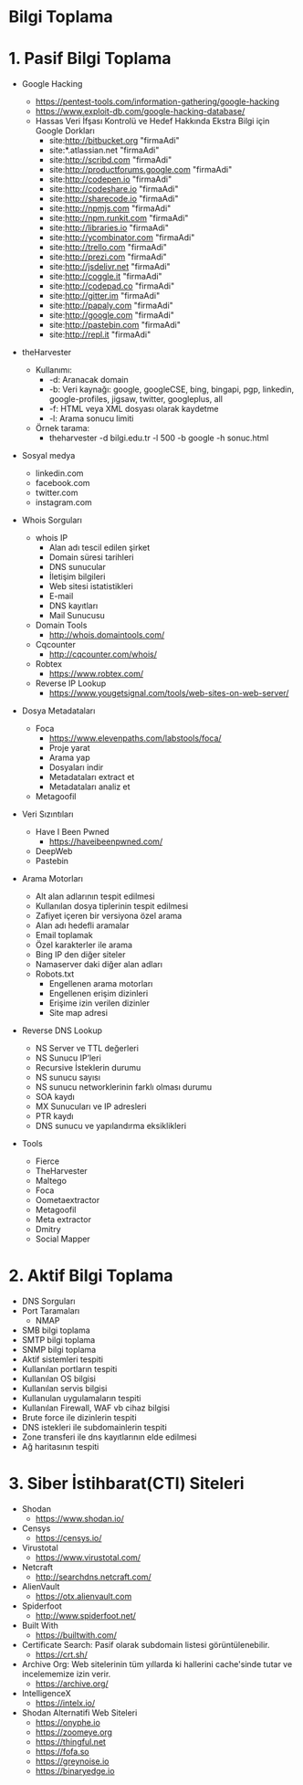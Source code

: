 # Bilgi Toplama

# 1. Pasif Bilgi Toplama

* Google Hacking
	- https://pentest-tools.com/information-gathering/google-hacking
	- https://www.exploit-db.com/google-hacking-database/
	- Hassas Veri İfşası Kontrolü ve Hedef Hakkında Ekstra Bilgi için Google Dorkları
		- site:http://bitbucket.org "firmaAdi"
		- site:*.atlassian.net "firmaAdi"
		- site:http://scribd.com "firmaAdi"
		- site:http://productforums.google.com "firmaAdi"
		- site:http://codepen.io "firmaAdi"
		- site:http://codeshare.io "firmaAdi"
		- site:http://sharecode.io "firmaAdi"
		- site:http://npmjs.com "firmaAdi"
		- site:http://npm.runkit.com "firmaAdi"
		- site:http://libraries.io "firmaAdi"
		- site:http://ycombinator.com "firmaAdi"
		- site:http://trello.com "firmaAdi"
		- site:http://prezi.com "firmaAdi"
		- site:http://jsdelivr.net "firmaAdi"
		- site:http://coggle.it "firmaAdi"
		- site:http://codepad.co "firmaAdi"
		- site:http://gitter.im "firmaAdi"
		- site:http://papaly.com "firmaAdi"
		- site:http://google.com "firmaAdi"
		- site:http://pastebin.com "firmaAdi"
		- site:http://repl.it "firmaAdi"

* theHarvester
	- Kullanımı:
		- -d: Aranacak domain
		- -b: Veri kaynağı: google, googleCSE, bing, bingapi, pgp, linkedin, google-profiles, jigsaw, twitter, googleplus, all
		- -f: HTML veya XML dosyası olarak kaydetme
		- -l: Arama sonucu limiti
	- Örnek tarama:
		- theharvester -d bilgi.edu.tr -l 500 -b google -h sonuc.html

* Sosyal medya
	- linkedin.com
	- facebook.com
	- twitter.com
	- instagram.com

* Whois Sorguları
	- whois IP
		- Alan adı tescil edilen şirket
		- Domain süresi tarihleri
		- DNS sunucular
		- İletişim bilgileri
		- Web sitesi istatistikleri
		- E-mail
		- DNS kayıtları
		- Mail Sunucusu
	- Domain Tools
		- http://whois.domaintools.com/
	- Cqcounter
		- http://cqcounter.com/whois/ 
	- Robtex
		- https://www.robtex.com/ 
	- Reverse IP Lookup
		- https://www.yougetsignal.com/tools/web-sites-on-web-server/ 

* Dosya Metadataları
	- Foca
		- https://www.elevenpaths.com/labstools/foca/
		- Proje yarat
		- Arama yap
		- Dosyaları indir
		- Metadataları extract et
		- Metadataları analiz et
	- Metagoofil

* Veri Sızıntıları
	- Have I Been Pwned
		- https://haveibeenpwned.com/
	- DeepWeb
	- Pastebin

* Arama Motorları
	- Alt alan adlarının tespit edilmesi
	- Kullanılan dosya tiplerinin tespit edilmesi
	- Zafiyet içeren bir versiyona özel arama
	- Alan adı hedefli aramalar
	- Email toplamak
	- Özel karakterler ile arama
	- Bing IP den diğer siteler
	- Namaserver daki diğer alan adları
	- Robots.txt
		- Engellenen arama motorları
		- Engellenen erişim dizinleri
		- Erişime izin verilen dizinler
		- Site map adresi

* Reverse DNS Lookup
	- NS Server ve TTL değerleri
	- NS Sunucu IP’leri
	- Recursive İsteklerin durumu
	- NS sunucu sayısı
	- NS sunucu networklerinin farklı olması durumu
	- SOA kaydı
	- MX Sunucuları ve IP adresleri
	- PTR kaydı
	- DNS sunucu ve yapılandırma eksiklikleri

* Tools
	- Fierce
	- TheHarvester
	- Maltego
	- Foca 
	- Oometaextractor
	- Metagoofil
	- Meta extractor
	- Dmitry
	- Social Mapper

# 2. Aktif Bilgi Toplama

* DNS Sorguları
* Port Taramaları
	- NMAP
* SMB bilgi toplama
* SMTP bilgi toplama
* SNMP bilgi toplama
* Aktif sistemleri tespiti
* Kullanılan portların tespiti
* Kullanılan OS bilgisi
* Kullanılan servis bilgisi
* Kullanulan uygulamaların tespiti
* Kullanılan Firewall, WAF vb cihaz bilgisi
* Brute force ile dizinlerin tespiti
* DNS istekleri ile subdomainlerin tespiti
* Zone transferi ile dns kayıtlarının elde edilmesi
* Ağ haritasının tespiti

# 3. Siber İstihbarat(CTI) Siteleri 

* Shodan
	- https://www.shodan.io/ 
* Censys
	- https://censys.io/ 
* Virustotal
	- https://www.virustotal.com/ 
* Netcraft
	- http://searchdns.netcraft.com/ 
* AlienVault
	- https://otx.alienvault.com 
* Spiderfoot
	- http://www.spiderfoot.net/ 
* Built With
	- https://builtwith.com/  
* Certificate Search: Pasif olarak subdomain listesi görüntülenebilir.
	- https://crt.sh/
* Archive Org: Web sitelerinin tüm yıllarda ki hallerini cache'sinde tutar ve incelememize izin verir.
	- https://archive.org/
* IntelligenceX
	- https://intelx.io/
* Shodan Alternatifi Web Siteleri
	- https://onyphe.io
	- https://zoomeye.org
	- https://thingful.net
	- https://fofa.so
	- https://greynoise.io
	- https://binaryedge.io